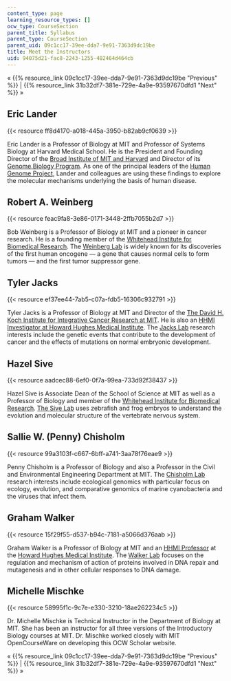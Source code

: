 ```yaml
---
content_type: page
learning_resource_types: []
ocw_type: CourseSection
parent_title: Syllabus
parent_type: CourseSection
parent_uid: 09c1cc17-39ee-dda7-9e91-7363d9dc19be
title: Meet the Instructors
uid: 94075d21-fac8-2243-1255-482464d464cb
---
```


« {{% resource_link 09c1cc17-39ee-dda7-9e91-7363d9dc19be "Previous" %}} | {{% resource_link 31b32df7-381e-729e-4a9e-93597670dfd1 "Next" %}} »

Eric Lander
-----------

{{< resource ff8d4170-a018-445a-3950-b82ab9cf0639 >}}

Eric Lander is a Professor of Biology at MIT and Professor of Systems Biology at Harvard Medical School. He is the President and Founding Director of the [Broad Institute of MIT and Harvard](http://www.broadinstitute.org/) and Director of its [Genome Biology Program](http://www.broadinstitute.org/scientific-community/science/programs/genome-sequencing-and-analysis/genome-sequencing-and-analysis-). As one of the principal leaders of the [Human Genome Project](http://www.ornl.gov/sci/techresources/Human_Genome/home.shtml), Lander and colleagues are using these findings to explore the molecular mechanisms underlying the basis of human disease.

Robert A. Weinberg
------------------

{{< resource feac9fa8-3e86-0171-3448-2ffb7055b2d7 >}}

Bob Weinberg is a Professor of Biology at MIT and a pioneer in cancer research. He is a founding member of the [Whitehead Institute for Biomedical Research](http://www.wi.mit.edu/). The [Weinberg Lab](http://weinberglab.wi.mit.edu/) is widely known for its discoveries of the first human oncogene — a gene that causes normal cells to form tumors — and the first tumor suppressor gene.

Tyler Jacks
-----------

{{< resource ef37ee44-7ab5-c07a-fdb5-16306c932791 >}}

Tyler Jacks is a Professor of Biology at MIT and Director of the [The David H. Koch Institute for Integrative Cancer Research at MIT](http://ki.mit.edu/). He is also an [HHMI Investigator at Howard Hughes Medical Institute](http://www.hhmi.org/research/investigators/). The [Jacks Lab](http://web.mit.edu/jacks-lab/) research interests include the genetic events that contribute to the development of cancer and the effects of mutations on normal embryonic development.

Hazel Sive
----------

{{< resource aadcec88-6ef0-0f7a-99ea-733d92f38437 >}}

Hazel Sive is Associate Dean of the School of Science at MIT as well as a Professor of Biology and member of the [Whitehead Institute for Biomedical Research](http://www.wi.mit.edu/). [The Sive Lab](http://sivelab.wi.mit.edu/) uses zebrafish and frog embryos to understand the evolution and molecular structure of the vertebrate nervous system.

Sallie W. (Penny) Chisholm
--------------------------

{{< resource 99a3103f-c667-6bff-a741-3aa78f76eae9 >}}

Penny Chisholm is a Professor of Biology and also a Professor in the Civil and Environmental Engineering Department at MIT. The [Chisholm Lab](http://chisholmlab.mit.edu/) research interests include ecological genomics with particular focus on ecology, evolution, and comparative genomics of marine cyanobacteria and the viruses that infect them.

Graham Walker
-------------

{{< resource 15f29f55-d537-b94c-7181-a5066d376aab >}}

Graham Walker is a Professor of Biology at MIT and an [HHMI Professor](http://www.hhmi.org/grants/professors/) at the [Howard Hughes Medical Institute](http://www.hhmi.org/). The [Walker Lab](http://walkerlab.mit.edu/) focuses on the regulation and mechanism of action of proteins involved in DNA repair and mutagenesis and in other cellular responses to DNA damage.

Michelle Mischke
----------------

{{< resource 58995f1c-9c7e-e330-3210-18ae262234c5 >}}

Dr. Michelle Mischke is Technical Instructor in the Department of Biology at MIT. She has been an instructor for all three versions of the Introductory Biology courses at MIT. Dr. Mischke worked closely with MIT OpenCourseWare on developing this OCW Scholar website.

« {{% resource_link 09c1cc17-39ee-dda7-9e91-7363d9dc19be "Previous" %}} | {{% resource_link 31b32df7-381e-729e-4a9e-93597670dfd1 "Next" %}} »
